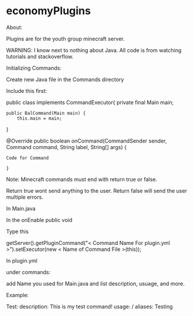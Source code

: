 # economyPlugins

About:

Plugins are for the youth group minecraft server.

WARNING: I know next to nothing about Java. All code is from watching tutorials and stackoverflow.



Initializing Commands: 

Create new Java file in the Commands directory

Include this first:

public class <File Name> implements CommandExecutor{
    private final Main main;

    public BalCommand(Main main) {
        this.main = main;
}

 @Override
    public boolean onCommand(CommandSender sender, Command command, String label, String[] args) {
    
    Code for Command
    
    }

Note:
Minecraft commands must end with return true or false.

Return true wont send anything to the user.
Return false will send the user multiple errors.


In Main.java

In the onEnable public void

Type this
 <This Is Your Input>

getServer().getPluginCommand("< Command Name For plugin.yml >").setExecutor(new < Name of Command File >(this));

In plugin.yml

under commands:

add Name you used for Main.java
and list description, usuage, and more.

Example:

Test:
  description: This is my test command!
  usage: /<command>
  aliases: Testing
  
